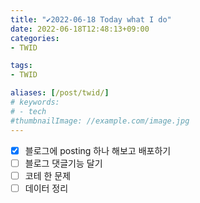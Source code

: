 ```yaml
---
title: "✔2022-06-18 Today what I do"
date: 2022-06-18T12:48:13+09:00
categories:
- TWID

tags:
- TWID

aliases: [/post/twid/]
# keywords:
# - tech
#thumbnailImage: //example.com/image.jpg
---
```

<!--more-->


- [x] 블로그에 posting 하나 해보고 배포하기
- [ ] 블로그 댓글기능 달기
- [ ] 코테 한 문제
- [ ] 데이터 정리
